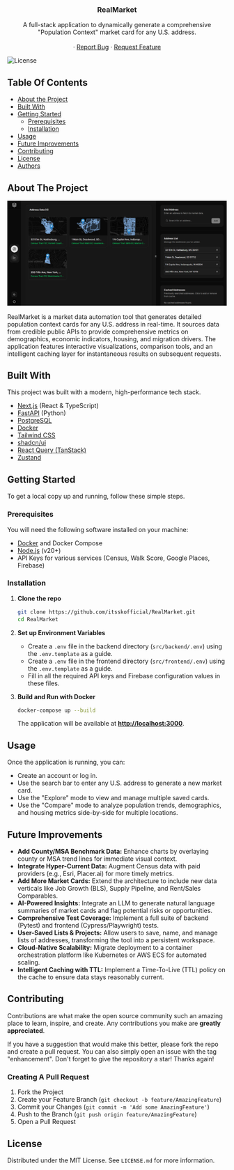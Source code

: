 <p align="center">

  <h3 align="center">RealMarket</h3>

  <p align="center">
    A full-stack application to dynamically generate a comprehensive "Population Context" market card for any U.S. address.
    <br/>
    <br/>
    ·
    <a href="https://github.com/itsskofficial/Web2/issues">Report Bug</a>
    ·
    <a href="https://github.com/itsskofficial/Web2/issues">Request Feature</a>
  </p>
</p>

![License](https://img.shields.io/github/license/itsskofficial/Web2) 

## Table Of Contents

* [About the Project](#about-the-project)
* [Built With](#built-with)
* [Getting Started](#getting-started)
  * [Prerequisites](#prerequisites)
  * [Installation](#installation)
* [Usage](#usage)
* [Future Improvements](#future-improvements)
* [Contributing](#contributing)
* [License](#license)
* [Authors](#authors)

## About The Project

![RealMarket Application Screenshot](./screenshot.png)

RealMarket is a market data automation tool that generates detailed population context cards for any U.S. address in real-time. It sources data from credible public APIs to provide comprehensive metrics on demographics, economic indicators, housing, and migration drivers. The application features interactive visualizations, comparison tools, and an intelligent caching layer for instantaneous results on subsequent requests.

## Built With

This project was built with a modern, high-performance tech stack.

*   [Next.js](https://nextjs.org/) (React & TypeScript)
*   [FastAPI](https://fastapi.tiangolo.com/) (Python)
*   [PostgreSQL](https://www.postgresql.org/)
*   [Docker](https://www.docker.com/)
*   [Tailwind CSS](https://tailwindcss.com/)
*   [shadcn/ui](https://ui.shadcn.com/)
*   [React Query (TanStack)](https://tanstack.com/query/latest)
*   [Zustand](https://zustand-demo.pmnd.rs/)

## Getting Started

To get a local copy up and running, follow these simple steps.

### Prerequisites

You will need the following software installed on your machine:
*   [Docker](https://www.docker.com/get-started/) and Docker Compose
*   [Node.js](https://nodejs.org/) (v20+)
*   API Keys for various services (Census, Walk Score, Google Places, Firebase)

### Installation

1.  **Clone the repo**
    ```sh
    git clone https://github.com/itsskofficial/RealMarket.git
    cd RealMarket
    ```

2.  **Set up Environment Variables**
    *   Create a `.env` file in the backend directory (`src/backend/.env`) using the `.env.template` as a guide.
    *   Create a `.env` file in the frontend directory (`src/frontend/.env`) using the `.env.template` as a guide.
    *   Fill in all the required API keys and Firebase configuration values in these files.

3.  **Build and Run with Docker**
    ```sh
    docker-compose up --build
    ```
    The application will be available at **[http://localhost:3000](http://localhost:3000)**.

## Usage

Once the application is running, you can:
*   Create an account or log in.
*   Use the search bar to enter any U.S. address to generate a new market card.
*   Use the "Explore" mode to view and manage multiple saved cards.
*   Use the "Compare" mode to analyze population trends, demographics, and housing metrics side-by-side for multiple locations.

## Future Improvements

*   **Add County/MSA Benchmark Data:** Enhance charts by overlaying county or MSA trend lines for immediate visual context.
*   **Integrate Hyper-Current Data:** Augment Census data with paid providers (e.g., Esri, Placer.ai) for more timely metrics.
*   **Add More Market Cards:** Extend the architecture to include new data verticals like Job Growth (BLS), Supply Pipeline, and Rent/Sales Comparables.
*   **AI-Powered Insights:** Integrate an LLM to generate natural language summaries of market cards and flag potential risks or opportunities.
*   **Comprehensive Test Coverage:** Implement a full suite of backend (Pytest) and frontend (Cypress/Playwright) tests.
*   **User-Saved Lists & Projects:** Allow users to save, name, and manage lists of addresses, transforming the tool into a persistent workspace.
*   **Cloud-Native Scalability:** Migrate deployment to a container orchestration platform like Kubernetes or AWS ECS for automated scaling.
*   **Intelligent Caching with TTL:** Implement a Time-To-Live (TTL) policy on the cache to ensure data stays reasonably current.

## Contributing

Contributions are what make the open source community such an amazing place to learn, inspire, and create. Any contributions you make are **greatly appreciated**.

If you have a suggestion that would make this better, please fork the repo and create a pull request. You can also simply open an issue with the tag "enhancement". Don't forget to give the repository a star! Thanks again!

### Creating A Pull Request

1.  Fork the Project
2.  Create your Feature Branch (`git checkout -b feature/AmazingFeature`)
3.  Commit your Changes (`git commit -m 'Add some AmazingFeature'`)
4.  Push to the Branch (`git push origin feature/AmazingFeature`)
5.  Open a Pull Request

## License

Distributed under the MIT License. See `LICENSE.md` for more information.